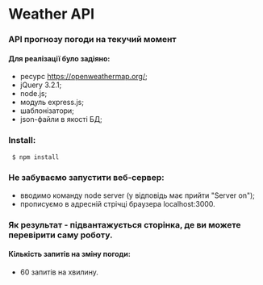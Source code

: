 # Weather API
### API прогнозу погоди на текучий момент
#### Для реалізації було задіяно:
- ресурс https://openweathermap.org/;
- jQuery 3.2.1;
- node.js;
- модуль express.js;
- шаблонізатори;
- json-файли в якості БД;

### Install:
```sh
 $ npm install
  ```
  
### Не забуваємо запустити веб-сервер:
- вводимо команду node server (у відповідь має прийти "Server on");
- прописуємо в адресній стрічці браузера localhost:3000. 

### Як результат - підвантажується сторінка, де ви можете перевірити саму роботу.

#### Кількість запитів на зміну погоди: 
  - 60 запитів на хвилину.
